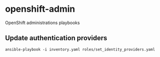 # openshift-admin
OpenShift administrations playbooks

## Update authentication providers
```
ansible-playbook -i inventory.yaml roles/set_identity_providers.yaml

